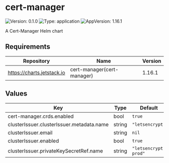 # cert-manager

![Version: 0.1.0](https://img.shields.io/badge/Version-0.1.0-informational?style=flat-square) ![Type: application](https://img.shields.io/badge/Type-application-informational?style=flat-square) ![AppVersion: 1.16.1](https://img.shields.io/badge/AppVersion-1.16.1-informational?style=flat-square)

A Cert-Manager Helm chart

## Requirements

| Repository | Name | Version |
|------------|------|---------|
| https://charts.jetstack.io | cert-manager(cert-manager) | 1.16.1 |

## Values

| Key | Type | Default | Description |
|-----|------|---------|-------------|
| cert-manager.crds.enabled | bool | `true` |  |
| clusterIssuer.clusterIssuer.metadata.name | string | `"letsencrypt"` |  |
| clusterIssuer.email | string | `nil` |  |
| clusterIssuer.enabled | bool | `true` |  |
| clusterIssuer.privateKeySecretRef.name | string | `"letsencrypt-prod"` |  |

